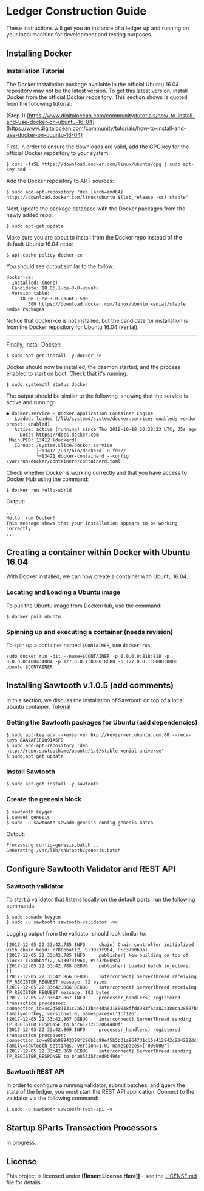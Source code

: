 # Ledger Construction Guide

These instructions will get you an instance of a ledger up and running on your local machine for development and testing purposes. 

## Installing Docker 


### Installation Tutorial

The Docker installation package available in the official Ubuntu 16.04 repository may not be the latest version. To get this latest version, install Docker from the official Docker repository. This section shows is quoted from the following tutorial: 

(Step 1) [https://www.digitalocean.com/community/tutorials/how-to-install-and-use-docker-on-ubuntu-16-04](https://www.digitalocean.com/community/tutorials/how-to-install-and-use-docker-on-ubuntu-16-04)

First, in order to ensure the downloads are valid, add the GPG key for the official Docker repository to your system:

```
$ curl -fsSL https://download.docker.com/linux/ubuntu/gpg | sudo apt-key add -
```

Add the Docker repository to APT sources:

```
$ sudo add-apt-repository "deb [arch=amd64] https://download.docker.com/linux/ubuntu $(lsb_release -cs) stable"
```

Next, update the package database with the Docker packages from the newly added repo:

```
$ sudo apt-get update
```



Make sure you are about to install from the Docker repo instead of the default Ubuntu 16.04 repo:

```
$ apt-cache policy docker-ce
```

You should see output similar to the follow:

```
docker-ce:
  Installed: (none)
  Candidate: 18.06.1~ce~3-0~ubuntu
  Version table:
     18.06.1~ce~3-0~ubuntu 500
        500 https://download.docker.com/linux/ubuntu xenial/stable amd64 Packages
```

Notice that docker-ce is not installed, but the candidate for installation is from the Docker repository for Ubuntu 16.04 (xenial).

---

Finally, install Docker:

```
$ sudo apt-get install -y docker-ce
```

Docker should now be installed, the daemon started, and the process enabled to start on boot. Check that it's running:

```
$ sudo systemctl status docker
```

The output should be similar to the following, showing that the service is active and running:

```
● docker.service - Docker Application Container Engine
   Loaded: loaded (/lib/systemd/system/docker.service; enabled; vendor preset: enabled)
   Active: active (running) since Thu 2018-10-18 20:28:23 UTC; 35s ago
     Docs: https://docs.docker.com
 Main PID: 13412 (dockerd)
   CGroup: /system.slice/docker.service
           ├─13412 /usr/bin/dockerd -H fd://
           └─13421 docker-containerd --config /var/run/docker/containerd/containerd.toml
```

Check whether Docker is working correctly and that you have access to Docker Hub using the command:

```
$ docker run hello-world
```

Output:

```
...
Hello from Docker!
This message shows that your installation appears to be working correctly.
...
```



## Creating a container within Docker with Ubuntu 16.04

With Docker installed, we can now create a container with Ubuntu 16.04.

### Locating and Loading a Ubuntu image

To pull the Ubuntu image from DockerHub, use the command:

```
$ docker pull ubuntu
```

### Spinning up and executing a container (needs revision)

To spin up a container named `$CONTAINER`, use `docker run`:


<!--## Install and load Ubuntu Image
sudo docker pull sameerfarooq/sparts-test:$CONTAINER 

echo "spinning up containter: $CONTAINER..."-->

```
sudo docker run -dit --name=$CONTAINER -p 0.0.0.0:818:818 -p 0.0.0.0:4004:4004 -p 127.0.0.1:8080:8080 -p 127.0.0.1:8800:8800 ubuntu:$CONTAINER 
```

<!--sudo docker exec -it $CONTAINER /project/sparts_ledger.sh

echo "Waiting for container to intialize..."
sleep 10s
echo "Sending test ping request to container..."
curl -i http://0.0.0.0:818/ledger/api/v1/ping
echo
echo "Creating initial user (bootstrapping first user)..."
## Need to initialize the very first user (only one time via register_init command).
sudo docker exec -ti $CONTAINER sh -c "user register_init 02be88bd24003b714a731566e45d24bf68f89ede629ae6f0aa5ce33baddc2a0515 johndoe john.doe@windriver.com allow admin"-->


## Installing Sawtooth v.1.0.5 (add comments)

In this section, we discuss the installation of Sawtooth on top of a local ubuntu container. [Tutorial](https://sawtooth.hyperledger.org/docs/core/releases/1.0/app_developers_guide/ubuntu.html)

### Getting the Sawtooth packages for Ubuntu (add dependencies)

```
$ sudo apt-key adv --keyserver hkp://keyserver.ubuntu.com:80 --recv-keys 8AA7AF1F1091A5FD
$ sudo add-apt-repository 'deb http://repo.sawtooth.me/ubuntu/1.0/stable xenial universe'
$ sudo apt-get update
```

### Install Sawtooth

```
$ sudo apt-get install -y sawtooth
```

### Create the genesis block

```
$ sawtooth keygen
$ sawset genesis
$ sudo -u sawtooth sawadm genesis config-genesis.batch
```

Output:

```
Processing config-genesis.batch...
Generating /var/lib/sawtooth/genesis.batch
```

## Configure Sawtooth Validator and REST API


### Sawtooth validator

To start a validator that listens locally on the default ports, run the following commands:


```
$ sudo sawadm keygen
$ sudo -u sawtooth sawtooth-validator -vv
```

Logging output from the validator should look similar to:

```
[2017-12-05 22:33:42.785 INFO     chain] Chain controller initialized with chain head: c788bbaf(2, S:3073f964, P:c37b0b9a)
[2017-12-05 22:33:42.785 INFO     publisher] Now building on top of block: c788bbaf(2, S:3073f964, P:c37b0b9a)
[2017-12-05 22:33:42.788 DEBUG    publisher] Loaded batch injectors: []
[2017-12-05 22:33:42.866 DEBUG    interconnect] ServerThread receiving TP_REGISTER_REQUEST message: 92 bytes
[2017-12-05 22:33:42.866 DEBUG    interconnect] ServerThread receiving TP_REGISTER_REQUEST message: 103 bytes
[2017-12-05 22:33:42.867 INFO     processor_handlers] registered transaction processor: connection_id=4c2d581131c7a5213b4e4da63180048ffd8983f6aa82a380ca28507bd3a96d40027a797c2ee59d029e42b7b1b4cc47063da421616cf30c09e79e33421abba673, family=intkey, version=1.0, namespaces=['1cf126']
[2017-12-05 22:33:42.867 DEBUG    interconnect] ServerThread sending TP_REGISTER_RESPONSE to b'c61272152064480f'
[2017-12-05 22:33:42.869 INFO     processor_handlers] registered transaction processor: connection_id=e80eb89943398f296b1c99e45b5b31a9647d1c15a412842c804222dcc0e3f3a3045b6947bab06f42c5f79acdcde91be440d0710294a2b85bd85f12ecbd52124e, family=sawtooth_settings, version=1.0, namespaces=['000000']
[2017-12-05 22:33:42.869 DEBUG    interconnect] ServerThread sending TP_REGISTER_RESPONSE to b'a85335fced9b496e'
```

### Sawtooth REST API
In order to configure a running validator, submit batches, and query the state of the ledger, you must start the REST API application. Connect to the validator via the following command:

```
$ sudo -u sawtooth sawtooth-rest-api -v
```

## Startup SParts Transaction Processors

In progress.


## License

This project is licensed under **[[Insert License Here]]** - see the [LICENSE.md](LICENSE.md) file for details
